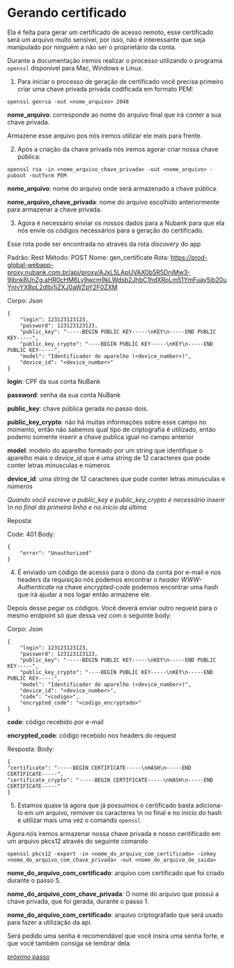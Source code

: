 # Gerando certificado

Ela é feita para gerar um certificado de acesso remoto, esse certificado será um arquivo muito sensível, por isso, não é interessante que seja manipulado por ninguém a não ser o proprietário da conta.

Durante a documentação iremos realizar o processo utilizando o programa `openssl` disponível para Mac, Windows e Linux. 

1. Para iniciar o processo de geração de certificado você precisa primeiro criar uma chave privada privada codificada em formato PEM:

```
openssl genrsa -out <nome_arquivo> 2048
```

**nome_arquivo**: corresponde ao nome do arquivo final que irá conter a sua chave privada.

Armazene esse arquivo pos nós iremos utilizar ele mais para frente.

2. Após a criação da chave privada nós iremos agorar criar nossa chave pública:

```
openssl rsa -in <nome_arquivo_chave_privada> -out <nome_arquivo> -pubout -outform PEM
```

**nome_arquivo**: nome do arquivo onde será armazenado a chave pública.

**nome_arquivo_chave_privada**: nome do arquivo escolhido anteriormente para armazenar a chave privada.

3. Agora é necessário enviar os nossos dados para a Nubank para que ela nós envie os códigos necessários para a geração do certificado.

Esse rota pode ser encontrada no através da rota *discovery* do app

Padrão: Rest
Método: POST
Nome: gen_certificate
Rota: https://prod-global-webapp-proxy.nubank.com.br/api/proxy/AJxL5LApUVAX0b5R5DnjMw3-9ibnk8UnZg.aHR0cHM6Ly9wcm9kLWdsb2JhbC1hdXRoLm51YmFuay5jb20uYnIvYXBpL2dlbi1jZXJ0aWZpY2F0ZXM

Corpo: Json
```
{
	"login": 123123123123,
	"password": 123123123123,
	"public_key": "-----BEGIN PUBLIC KEY-----\nKEY\n-----END PUBLIC KEY-----",
	"public_key_crypto": "----BEGIN PUBLIC KEY-----\nKEY\n-----END PUBLIC KEY-----",
	"model": "Identificador do aparelho (<device_number>)",
	"device_id": "<device_number>"
}
```


**login**: CPF da sua conta NuBank

**password**: senha da sua conta NuBank

**public_key**: chave pública gerada no passo dois.

**public_key_crypto**: não há muitas informações sobre esse campo no momento, então não sabemos qual tipo de criptografia é utilizado, então podemo somente inserir a chave publica igual no campo anterior

**model**: modelo do aparelho formado por um string que identifique o aparelho mais o *device_id* que é uma string de 12 caracteres que pode conter letras minusculas e números

**device_id**: uma string de 12 caracteres que pode conter letras minusculas e números

*Quando você escreve a public_key e public_key_crypto é necessário inserir \\n no final da primeira linha e no ínicio da última*

Reposta: 

Code: 401
Body:
```
{
	"error": "Unauthorized"
}
```

4. É enviado um código de acesso para o dono da conta por e-mail e nos headers da requisição nós podemos encontrar o *header WWW-Authenticate* na chave *encrypted-code* podemos encontrar uma hash que irá ajudar a nos logar então armazene ele.

Depois desse pegar os códigos. Você deverá enviar outro request para o mesmo endpoint 
só que dessa vez com o seguinte body: 

Corpo: Json
```
{
	"login": 123123123123,
	"password": 123123123123,
	"public_key": "-----BEGIN PUBLIC KEY-----\nKEY\n-----END PUBLIC KEY-----",
	"public_key_crypto": "----BEGIN PUBLIC KEY-----\nKEY\n-----END PUBLIC KEY-----",
	"model": "Identificador do aparelho (<device_number>)",
	"device_id": "<device_number>",
	"code": "<codigo>",
	"encrypted_code": "<codigo_encryptado>"
}
```

**code**: código recebido por e-mail

**encrypted_code**: código recebido nos headers do request

Resposta: 
Body: 
```
{
"certificate": "-----BEGIN CERTIFICATE-----\nHASH\n-----END CERTIFICATE-----",
"certificate_crypto": "-----BEGIN CERTIFICATE-----\nHASH\n-----END CERTIFICATE-----"
}
```

5. Estamos quase lá agora que já possuimos o certificado basta adiciona-lo em um arquivo, remover os caracteres \\n no final e no ínicio do hash e utilizar mais uma vez o comando `openssl`

Agora nós iremos armazenar nossa chave privada e nosso ceritificado em um arquivo pkcs12 através do seguinte comando

```
openssl pkcs12 -export -in <nome_do_arquivo_com_certificado> -inkey <nome_do_arquivo_com_chave_privada> -out <nome_do_arquivo_de_saida>
```

**nome_do_arquivo_com_certificado**: arquivo com certificado que foi criado durante o passo 5.

**nome_do_arquivo_com_chave_privada**: O nome do arquivo que possui a chave privada, que foi gerada, durante o passo 1.

**nome_do_arquivo_com_certificado**: arquivo criptografado que será usado para fazer a utilização da api.

Será pedido uma senha é recomendável que você insira uma senha forte, e que você também consiga se lembrar dela.

[próximo passo](Autenticacao.md)





